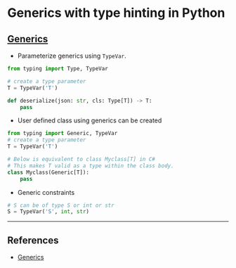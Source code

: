 # Generics with type hinting in Python

## [Generics](https://docs.python.org/3/library/typing.html#user-defined-generic-types)

- Parameterize generics using `TypeVar`.

```Python
from typing import Type, TypeVar

# create a type parameter
T = TypeVar('T')

def deserialize(json: str, cls: Type[T]) -> T:
    pass
```

- User defined class using generics can be created

```Python
from typing import Generic, TypeVar
# create a type parameter
T = TypeVar('T')

# Below is equivalent to class Myclass[T] in C#
# This makes T valid as a type within the class body.
class Myclass(Generic[T]):
    pass
```

- Generic constraints

```Python
# S can be of type S or int or str
S = TypeVar('S', int, str)
```

---

## References

- [Generics](https://mypy.readthedocs.io/en/stable/generics.html)

